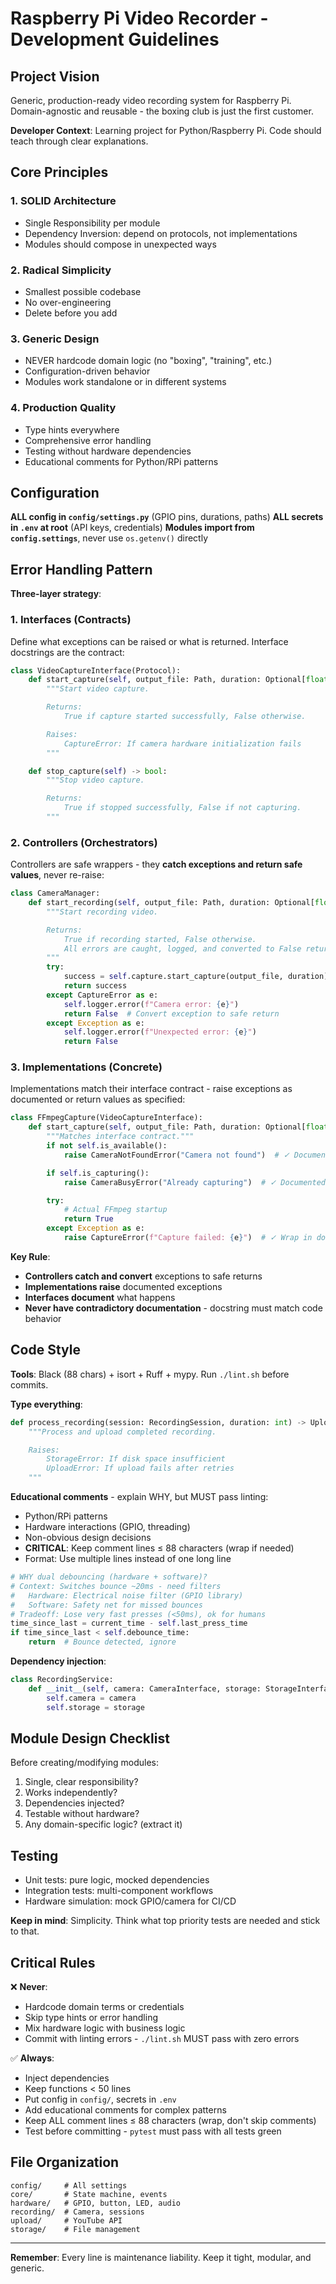 # Raspberry Pi Video Recorder - Development Guidelines

## Project Vision

Generic, production-ready video recording system for Raspberry Pi. Domain-agnostic and reusable - the boxing club is just the first customer.

**Developer Context**: Learning project for Python/Raspberry Pi. Code should teach through clear explanations.

## Core Principles

### 1. SOLID Architecture
- Single Responsibility per module
- Dependency Inversion: depend on protocols, not implementations
- Modules should compose in unexpected ways

### 2. Radical Simplicity
- Smallest possible codebase
- No over-engineering
- Delete before you add

### 3. Generic Design
- NEVER hardcode domain logic (no "boxing", "training", etc.)
- Configuration-driven behavior
- Modules work standalone or in different systems

### 4. Production Quality
- Type hints everywhere
- Comprehensive error handling
- Testing without hardware dependencies
- Educational comments for Python/RPi patterns

## Configuration

**ALL config in `config/settings.py`** (GPIO pins, durations, paths)
**ALL secrets in `.env` at root** (API keys, credentials)
**Modules import from `config.settings`**, never use `os.getenv()` directly

## Error Handling Pattern

**Three-layer strategy**:

### 1. Interfaces (Contracts)
Define what exceptions can be raised or what is returned. Interface docstrings are the contract:

```python
class VideoCaptureInterface(Protocol):
    def start_capture(self, output_file: Path, duration: Optional[float]) -> bool:
        """Start video capture.

        Returns:
            True if capture started successfully, False otherwise.

        Raises:
            CaptureError: If camera hardware initialization fails
        """

    def stop_capture(self) -> bool:
        """Stop video capture.

        Returns:
            True if stopped successfully, False if not capturing.
        """
```

### 2. Controllers (Orchestrators)
Controllers are safe wrappers - they **catch exceptions and return safe values**, never re-raise:

```python
class CameraManager:
    def start_recording(self, output_file: Path, duration: Optional[float]) -> bool:
        """Start recording video.

        Returns:
            True if recording started, False otherwise.
            All errors are caught, logged, and converted to False return.
        """
        try:
            success = self.capture.start_capture(output_file, duration)
            return success
        except CaptureError as e:
            self.logger.error(f"Camera error: {e}")
            return False  # Convert exception to safe return
        except Exception as e:
            self.logger.error(f"Unexpected error: {e}")
            return False
```

### 3. Implementations (Concrete)
Implementations match their interface contract - raise exceptions as documented or return values as specified:

```python
class FFmpegCapture(VideoCaptureInterface):
    def start_capture(self, output_file: Path, duration: Optional[float]) -> bool:
        """Matches interface contract."""
        if not self.is_available():
            raise CameraNotFoundError("Camera not found")  # ✓ Documented in interface

        if self.is_capturing():
            raise CameraBusyError("Already capturing")  # ✓ Documented in interface

        try:
            # Actual FFmpeg startup
            return True
        except Exception as e:
            raise CaptureError(f"Capture failed: {e}")  # ✓ Wrap in documented exception
```

**Key Rule**:
- **Controllers catch and convert** exceptions to safe returns
- **Implementations raise** documented exceptions
- **Interfaces document** what happens
- **Never have contradictory documentation** - docstring must match code behavior

## Code Style

**Tools**: Black (88 chars) + isort + Ruff + mypy. Run `./lint.sh` before commits.

**Type everything**:
```python
def process_recording(session: RecordingSession, duration: int) -> UploadResult:
    """Process and upload completed recording.

    Raises:
        StorageError: If disk space insufficient
        UploadError: If upload fails after retries
    """
```

**Educational comments** - explain WHY, but MUST pass linting:
- Python/RPi patterns
- Hardware interactions (GPIO, threading)
- Non-obvious design decisions
- **CRITICAL**: Keep comment lines ≤ 88 characters (wrap if needed)
- Format: Use multiple lines instead of one long line

```python
# WHY dual debouncing (hardware + software)?
# Context: Switches bounce ~20ms - need filters
#   Hardware: Electrical noise filter (GPIO library)
#   Software: Safety net for missed bounces
# Tradeoff: Lose very fast presses (<50ms), ok for humans
time_since_last = current_time - self.last_press_time
if time_since_last < self.debounce_time:
    return  # Bounce detected, ignore
```

**Dependency injection**:
```python
class RecordingService:
    def __init__(self, camera: CameraInterface, storage: StorageInterface):
        self.camera = camera
        self.storage = storage
```

## Module Design Checklist

Before creating/modifying modules:
1. Single, clear responsibility?
2. Works independently?
3. Dependencies injected?
4. Testable without hardware?
5. Any domain-specific logic? (extract it)

## Testing

- Unit tests: pure logic, mocked dependencies
- Integration tests: multi-component workflows
- Hardware simulation: mock GPIO/camera for CI/CD

**Keep in mind**: Simplicity. Think what top priority tests are needed and stick to that.

## Critical Rules

❌ **Never**:
- Hardcode domain terms or credentials
- Skip type hints or error handling
- Mix hardware logic with business logic
- Commit with linting errors - `./lint.sh` MUST pass with zero errors

✅ **Always**:
- Inject dependencies
- Keep functions < 50 lines
- Put config in `config/`, secrets in `.env`
- Add educational comments for complex patterns
- Keep ALL comment lines ≤ 88 characters (wrap, don't skip comments)
- Test before committing - `pytest` must pass with all tests green

## File Organization

```
config/     # All settings
core/       # State machine, events
hardware/   # GPIO, button, LED, audio
recording/  # Camera, sessions
upload/     # YouTube API
storage/    # File management
```

---

**Remember**: Every line is maintenance liability. Keep it tight, modular, and generic.
